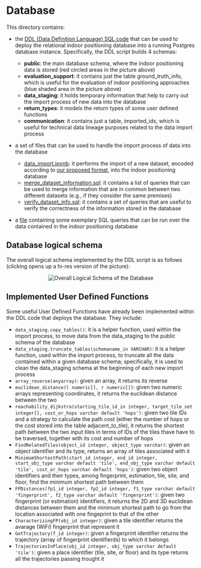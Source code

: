 # Database

This directory contains:
* the [DDL (Data Definition Language) SQL code](https://github.com/dslab-uniud/Database-indoor/blob/main/Database/DDL.sql) that can be used to deploy the relational indoor positioning database into a running Postgres database instance. Specifically, the DDL script builds 4 schemas:
  * **public**: the main database schema, where the indoor positioning data is stored (red circled areas in the picture above)
  * **evaluation_support**: it contains just the table ground_truth_info, which is useful for the evaluation of indoor positioning approaches (blue shaded area in the picture above)
  * **data_staging**: it holds temporary information that help to carry out the import process of new data into the database
  * **return_types**: it models the return types of some user defined functions
  * **communication**: it contains just a table, imported_ids, which is useful for technical data lineage purposes related to the data import process

* a set of files that can be used to handle the import process of data into the database
   * [data_import.ipynb](https://github.com/dslab-uniud/Database-indoor/blob/main/Database/data_import.ipynb): it performs the import of a new dataset, encoded according to [our proposed format](https://github.com/dslab-uniud/Database-indoor/blob/main/Datasets/README.md), into the indoor positioning database
   * [merge_dataset_information.sql](https://github.com/dslab-uniud/Database-indoor/tree/main/Database/merge_dataset_information.sql): it contains a list of queries that can be used to merge information that are in common between two different datasets (e.g., if they consider the same premises)
   * [verify_dataset_info.sql](https://github.com/dslab-uniud/Database-indoor/tree/main/Database/verify_dataset_info.sql): it contains a set of queries that are useful to verify the correctness of the information stored in the database
* a [file](https://github.com/dslab-uniud/Database-indoor/blob/main/Database/exemplary_SQL.sql) containing some exemplary SQL queries that can be run over the data contained in the indoor positioning database


## Database logical schema

The overall logical schema implemented by the DDL script is as follows (clicking opens up a hi-res version of the picture):

<p align="center">
<img src="https://user-images.githubusercontent.com/45127628/170011003-fc2e5b72-3e69-4fe6-8d15-e3222fc01237.png" alt="Overall Logical Schema of the Database" />
</p>


## Implemented User Defined Functions

Some useful User Defined Functions have already been implemented within the DDL code that deploys the database. They include:
* `data_staging.copy_tables()`: it is a helper function, used within the import process, to move data from the data_staging to the public schema of the database
* `data_staging.truncate_tables(schemaname_in VARCHAR)`: it is a helper function, used within the import process, to truncate all the data contained within a given database schema; specifically, it is used to clean the data_staging schema at the beginning of each new import process
* `array_reverse(anyarray)`: given an array, it returns its reverse
* `euclidean_distance(l numeric[], r numeric[])`: given two numeric arrays representing coordinates, it returns the euclidean distance between the two
* `reachability_dijkstra(starting_tile_id_in integer, target_tile_set integer[], cost_or_hops varchar default 'hops')`: given two tile IDs and a strategy to calculate the path cost (either the number of hops or the cost stored into the table adjacent_to_tile), it returns the shortest path between the two input tiles in terms of IDs of the tiles thave have to be traversed, together with its cost and number of hops
* `FindRelatedTiles(object_id integer, object_type varchar)`: given an object identifier and its type, returns an array of tiles associated with it
* `MinimumShortestPath(start_id integer, end_id integer, start_obj_type varchar default 'tile', end_obj_type varchar default 'tile', cost_or_hops varchar default 'hops')`: given two object identifiers and their types, among fingerprint, estimation, tile, site, and floor, find the minimum shortest path between them
* `FPDistances(fp1_id integer, fp2_id integer, f1_type varchar default 'fingerprint', f2_type varchar default 'fingerprint')`: given two fingerprint (or estimation) identifiers, it returns the 2D and 3D euclidean distances between them and the minimum shortest path to go from the location associated with one fingeprint to that of the other
* `CharacterizingFP(obj_id integer)`: given a tile identifier returns the avarage (WiFi) fingerprint that represent it
* `GetTrajectory(f_id integer)`: given a fingerprint identifier returns the trajectory (array of fingerprint identifierds) to which it belongs
* `TrajectoriesInPlace(obj_id integer, obj_type varchar default 'tile')`: given a place identifier (tile, site, or floor) and its type returns all the trajectories passing trought it
